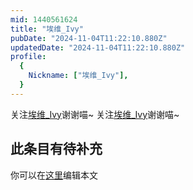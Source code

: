 ```yaml
---
mid: 1440561624
title: "埃维_Ivy"
pubDate: "2024-11-04T11:22:10.880Z"
updatedDate: "2024-11-04T11:22:10.880Z"
profile:
  {
    Nickname: ["埃维_Ivy"],
  }
---
```


关注[埃维_Ivy](https://space.bilibili.com/1440561624)谢谢喵~ 关注[埃维_Ivy](https://space.bilibili.com/1440561624)谢谢喵~

## 此条目有待补充
你可以在[这里](https://github.com/Yuhanawa/VTuber.ICU-Content/edit/master/v/埃维_Ivy/index.md)编辑本文
